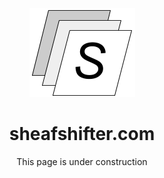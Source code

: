 <!DOCTYPE html>
<body>
<div style="text-align:center">
<img src="images/S-Shift.png" alt="sheafshifter logo">
<h1>sheafshifter.com</h1>
<p>This page is under construction</p>
</div>
</body>

